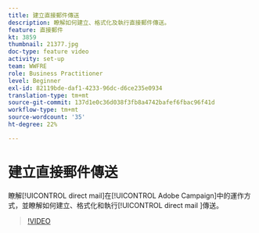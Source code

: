 ```yaml
---
title: 建立直接郵件傳送
description: 瞭解如何建立、格式化及執行直接郵件傳送。
feature: 直接郵件
kt: 3859
thumbnail: 21377.jpg
doc-type: feature video
activity: set-up
team: WWFRE
role: Business Practitioner
level: Beginner
exl-id: 82119bde-daf1-4233-96dc-d6ce235e0934
translation-type: tm+mt
source-git-commit: 137d1e0c36d038f3fb8a4742bafef6fbac96f41d
workflow-type: tm+mt
source-wordcount: '35'
ht-degree: 22%

---
```


# 建立直接郵件傳送

瞭解[!UICONTROL direct mail]在[!UICONTROL Adobe Campaign]中的運作方式，並瞭解如何建立、格式化和執行[!UICONTROL direct mail ]傳送。

>[!VIDEO](https://video.tv.adobe.com/v/21377?quality=12)
